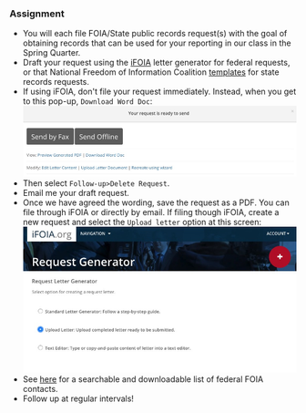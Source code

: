 ### Assignment

- You will each file FOIA/State public records request(s) with the goal of obtaining records that can be used for your reporting in our class in the Spring Quarter.
- Draft your request using the [iFOIA](https://www.ifoia.org/) letter generator for federal requests, or that National Freedom of Information Coalition [templates](https://www.nfoic.org/organizations/state-sample-foia-request-letters) for state records requests.
- If using iFOIA, don't file your request immediately. Instead, when you get to this pop-up, `Download Word Doc`:
![](img/foia_1.jpg)
- Then select `Follow-up>Delete Request`.
- Email me your draft request.
- Once we have agreed the wording, save the request as a PDF. You can file through iFOIA or directly by email. If filing though iFOIA, create a new request and select the `Upload letter` option at this screen:
![](img/foia_2.jpg)
- See [here](foia_contacts.html) for a searchable and downloadable list of federal FOIA contacts.
- Follow up at regular intervals!
